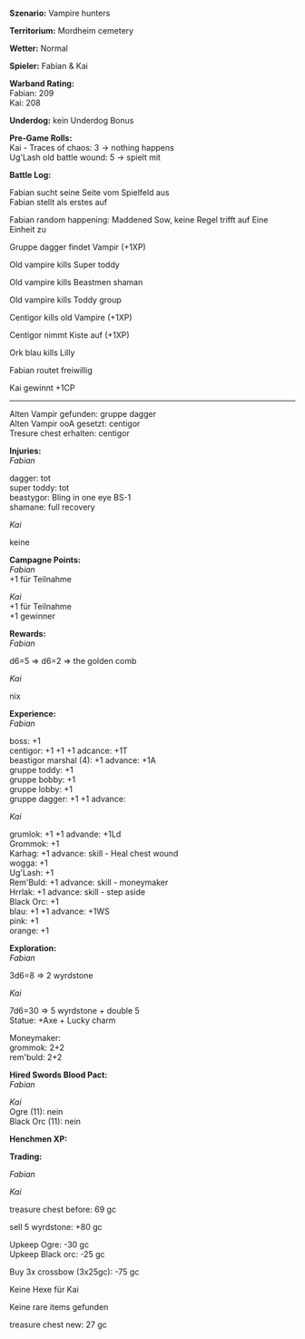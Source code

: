 **Szenario:** Vampire hunters  

**Territorium:** Mordheim cemetery   

**Wetter:**  Normal   

**Spieler:** Fabian & Kai  

**Warband Rating:**  
Fabian: 209  
Kai: 208  

**Underdog:** kein Underdog Bonus    

**Pre-Game Rolls:**   
Kai - Traces of chaos: 3 -> nothing happens  
Ug'Lash old battle wound: 5 -> spielt mit  

**Battle Log:**  

Fabian sucht seine Seite vom Spielfeld aus  
Fabian stellt als erstes auf  

Fabian random happening: Maddened Sow, keine Regel trifft auf Eine Einheit zu  

Gruppe dagger findet Vampir (+1XP)  

Old vampire kills Super toddy  

Old vampire kills Beastmen shaman  

Old vampire kills Toddy group  

Centigor kills old Vampire (+1XP)  

Centigor nimmt Kiste auf (+1XP)  

Ork blau kills Lilly  

Fabian routet freiwillig  

Kai gewinnt +1CP  


---

Alten Vampir gefunden: gruppe dagger  
Alten Vampir ooA gesetzt: centigor  
Tresure chest erhalten: centigor  

**Injuries:**  
*Fabian*  

dagger: tot  
super toddy: tot  
beastygor: Bling in one eye BS-1  
shamane: full recovery  

*Kai*  

keine  

**Campagne Points:**  
*Fabian*  
+1 für Teilnahme  

*Kai*  
+1 für Teilnahme   
+1 gewinner  

**Rewards:**  
*Fabian*   

d6=5 => d6=2 => the golden comb  

*Kai*   

nix

**Experience:**  
*Fabian*   

boss: +1   
centigor: +1 +1 +1 adcance: +1T   
beastigor marshal (4): +1 advance: +1A  
gruppe toddy: +1  
gruppe bobby: +1  
gruppe lobby: +1  
gruppe dagger: +1 +1 advance:  

*Kai*  

grumlok: +1 +1 advande: +1Ld  
Grommok: +1  
Karhag: +1 advance: skill - Heal chest wound  
wogga: +1  
Ug'Lash: +1  
Rem'Buld: +1 advance: skill - moneymaker  
Hrrlak: +1 advance: skill - step aside  
Black Orc: +1  
blau: +1 +1 advance: +1WS  
pink: +1   
orange: +1  

**Exploration:**  
*Fabian* 

3d6=8 => 2 wyrdstone  

*Kai*  

7d6=30 => 5 wyrdstone + double 5  
Statue: +Axe + Lucky charm  

Moneymaker:  
grommok: 2+2  
rem'buld: 2+2  

**Hired Swords Blood Pact:**  
*Fabian*   

*Kai*  
Ogre (11): nein  
Black Orc (11): nein  

**Henchmen XP:**  

**Trading:**  

*Fabian*   

*Kai* 

treasure chest before: 69 gc  

sell 5 wyrdstone: +80 gc  

Upkeep Ogre: -30 gc  
Upkeep Black orc: -25 gc  

Buy 3x crossbow (3x25gc): -75 gc  

Keine Hexe für Kai  

Keine rare items gefunden  

treasure chest new: 27 gc  
